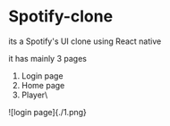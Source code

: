 # Spotify-clone
its a Spotify's UI clone using React native


it has mainly 3 pages 
1. Login page
2. Home page
3. Player\

![login page]{./1.png}
